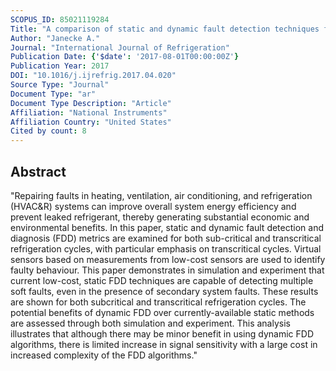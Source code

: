 ```yaml
---
SCOPUS_ID: 85021119284
Title: "A comparison of static and dynamic fault detection techniques for transcritical refrigeration"
Author: "Janecke A."
Journal: "International Journal of Refrigeration"
Publication Date: {'$date': '2017-08-01T00:00:00Z'}
Publication Year: 2017
DOI: "10.1016/j.ijrefrig.2017.04.020"
Source Type: "Journal"
Document Type: "ar"
Document Type Description: "Article"
Affiliation: "National Instruments"
Affiliation Country: "United States"
Cited by count: 8
---
```


## Abstract
"Repairing faults in heating, ventilation, air conditioning, and refrigeration (HVAC&R) systems can improve overall system energy efficiency and prevent leaked refrigerant, thereby generating substantial economic and environmental benefits. In this paper, static and dynamic fault detection and diagnosis (FDD) metrics are examined for both sub-critical and transcritical refrigeration cycles, with particular emphasis on transcritical cycles. Virtual sensors based on measurements from low-cost sensors are used to identify faulty behaviour. This paper demonstrates in simulation and experiment that current low-cost, static FDD techniques are capable of detecting multiple soft faults, even in the presence of secondary system faults. These results are shown for both subcritical and transcritical refrigeration cycles. The potential benefits of dynamic FDD over currently-available static methods are assessed through both simulation and experiment. This analysis illustrates that although there may be minor benefit in using dynamic FDD algorithms, there is limited increase in signal sensitivity with a large cost in increased complexity of the FDD algorithms."
